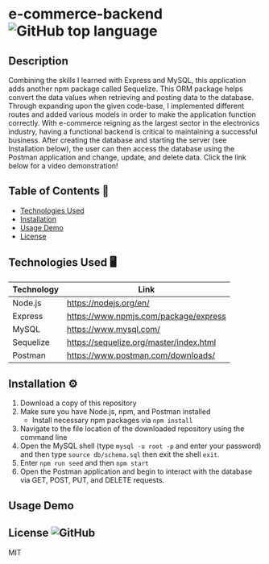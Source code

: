 # e-commerce-backend ![GitHub top language](https://img.shields.io/github/languages/top/Dkallen117/e-commerce-backend)

## Description 

Combining the skills I learned with Express and MySQL, this application adds another npm package called Sequelize. This ORM package helps convert the data values when retrieving and posting data to the database. Through expanding upon the given code-base, I implemented different routes and added various models in order to make the application function correctly. With e-commerce reigning as the largest sector in the electronics industry, having a functional backend is critical to maintaining a successful business. After creating the database and starting the server (see Installation below), the user can then access the database using the Postman application and change, update, and delete data. Click the link below for a video demonstration!


## Table of Contents 📖

- [Technologies Used](#technologies-used-%EF%B8%8F)
- [Installation](#installation-%EF%B8%8F)
- [Usage Demo](#usage-demo)
- [License](#license-)

## Technologies Used 🖥️

| Technology  | Link                                    |
| ----------- | --------------------------------------- |
| Node.js     | https://nodejs.org/en/                  |
| Express     | https://www.npmjs.com/package/express   |
| MySQL       | https://www.mysql.com/                  |
| Sequelize   | https://sequelize.org/master/index.html |
| Postman     | https://www.postman.com/downloads/      |


## Installation ⚙️

1. Download a copy of this repository
2. Make sure you have Node.js, npm, and Postman installed
    - Install necessary npm packages via `npm install`
3. Navigate to the file location of the downloaded repository using the command line
4. Open the MySQL shell (type `mysql -u root -p` and enter your password) and then type `source db/schema.sql` then exit the shell `exit`.
5. Enter `npm run seed` and then `npm start`
6. Open the Postman application and begin to interact with the database via GET, POST, PUT, and DELETE requests.



## Usage Demo



## License ![GitHub](https://img.shields.io/badge/License%3A-MIT-green.svg)

MIT
